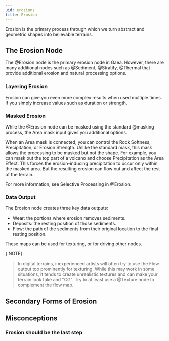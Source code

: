 ```yaml
---
uid: erosions
title: Erosion
---
```


Erosion is the primary process through which we turn abstract and geometric shapes into believable terrains.

## The Erosion Node

The @Erosion node is the primary erosion node in Gaea. However, there are many additional nodes such as @Sediment, @Stratify, @Thermal that provide additional erosion and natural processing options.

### Layering Erosion

Erosion can give you even more complex results when used multiple times. If you simply increase values such as duration or strength, 

### Masked Erosion

While the @Erosion node can be masked using the standard @masking process, the Area mask input gives you additional options.

When an Area mask is connected, you can control the Rock Softness, Precipitation, or Erosion Strength. Unlike the standard mask, this mask allows the processing to be masked but not the shape. For example, you can mask out the top part of a volcano and choose Precipitation as the Area Effect. This forces the erosion-inducing precipitation to occur only within the masked area. But the resulting erosion can flow out and affect the rest of the terrain.

For more information, see Selective Processing in @Erosion.

### Data Output

The Erosion node creates three key data outputs:

- Wear: the portions where erosion removes sediments.
- Deposits: the resting position of those sediments.
- Flow: the path of the sediments from their original location to the final resting position.

These maps can be used for texturing, or for driving other nodes.

{.NOTE}
> In digital terrains, inexperienced artists will often try to use the Flow output too prominently for texturing. While this may work in some situations, it tends to create unrealistic textures and can make your terrain look fake and "CG". Try to at least use a @Texture node to complement the flow map.

## Secondary Forms of Erosion

## Misconceptions

### Erosion should be the last step
